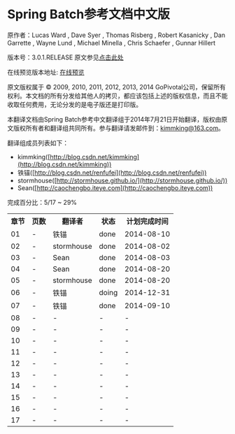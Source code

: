 # Spring Batch参考文档中文版

原作者：Lucas Ward , Dave Syer , Thomas Risberg , Robert Kasanicky , Dan Garrette , Wayne Lund , Michael Minella , Chris Schaefer , Gunnar Hillert

版本号：3.0.1.RELEASE 原文参见[点击此处](http://docs.spring.io/spring-batch/trunk/reference/html/index.html)

在线预览版本地址: [在线预览](http://kimmking.gitbooks.io/springbatchreference/)

原文版权属于 © 2009, 2010, 2011, 2012, 2013, 2014 GoPivotal公司，保留所有权利。本文档的所有分发给其他人的拷贝，都应该包括上述的版权信息，而且不能收取任何费用，无论分发的是电子版还是打印版。

本翻译文档由Spring Batch参考中文翻译组于2014年7月21日开始翻译，版权由原文版权所有者和翻译组共同所有。参与翻译请发邮件到：kimmking@163.com。

翻译组成员列表如下：

* kimmking([http://blog.csdn.net/kimmking](http://blog.csdn.net/kimmking))
* 铁锚([http://blog.csdn.net/renfufei](http://blog.csdn.net/renfufei))
* stormhouse([http://stormhouse.github.io/](http://stormhouse.github.io/))
* Sean([http://caochengbo.iteye.com](http://caochengbo.iteye.com))

完成百分比：5/17 ~ 29%

<table>

<tr>
<th>章节</th>
<th>页数</th>
<th>翻译者</th>
<th>状态</th>
<th>计划完成时间</th>
</tr>

<tr>
<td> 01 </td>
<td> - </td>
<td> 铁锚 </td>
<td> done </td>
<td> 2014-08-10 </td>
</tr>

<tr>
<td> 02 </td>
<td> - </td>
<td> stormhouse </td>
<td> done </td>
<td> 2014-08-02 </td>
</tr>

<tr>
<td> 03 </td>
<td> - </td>
<td> Sean </td>
<td> done </td>
<td> 2014-08-03 </td>
</tr>

<tr>
<td> 04 </td>
<td> - </td>
<td> Sean </td>
<td> done </td>
<td> 2014-08-20 </td>
</tr>

<tr>
<td> 05 </td>
<td> - </td>
<td> stormhouse </td>
<td> done </td>
<td> 2014-08-20 </td>
</tr>

<tr>
<td> 06 </td>
<td> - </td>
<td> 铁锚 </td>
<td> doing </td>
<td> 2014-12-31 </td>
</tr>

<tr>
<td> 07 </td>
<td> - </td>
<td> 铁锚 </td>
<td> done </td>
<td> 2014-09-10 </td>
</tr>

<tr>
<td> 08 </td>
<td> - </td>
<td> - </td>
<td> - </td>
<td> - </td>
</tr>

<tr>
<td> 09 </td>
<td> - </td>
<td> - </td>
<td> - </td>
<td> - </td>
</tr>

<tr>
<td> 10 </td>
<td> - </td>
<td> - </td>
<td> - </td>
<td> - </td>
</tr>

<tr>
<td> 11 </td>
<td> - </td>
<td> - </td>
<td> - </td>
<td> - </td>
</tr>

<tr>
<td> 12 </td>
<td> - </td>
<td> - </td>
<td> - </td>
<td> - </td>
</tr>

<tr>
<td> 13 </td>
<td> - </td>
<td> - </td>
<td> - </td>
<td> - </td>
</tr>

<tr>
<td> 14 </td>
<td> - </td>
<td> - </td>
<td> - </td>
<td> - </td>
</tr>

<tr>
<td> 15 </td>
<td> - </td>
<td> - </td>
<td> - </td>
<td> - </td>
</tr>

<tr>
<td> 16 </td>
<td> - </td>
<td> - </td>
<td> - </td>
<td> - </td>
</tr>

<tr>
<td> 17 </td>
<td> - </td>
<td> - </td>
<td> - </td>
<td> - </td>
</tr>

</table>
	
